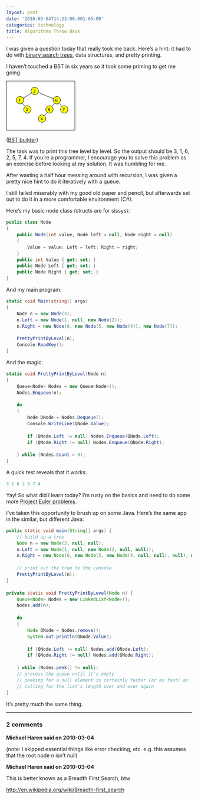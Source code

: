 ```yaml
---
layout: post
date: '2010-03-04T14:23:00.001-05:00'
categories: technology
title: Algorithms Throw Back
---
```


I was given a question today that really took me back. Here’s a hint: it had to do with [binary search trees](http://en.wikipedia.org/wiki/Binary_search_tree), data structures, and pretty printing.

I haven’t touched a BST in six years so it took some priming to get me going.  

![](/assets/2010/bst.png)

([BST builder](http://people.ksp.sk/~kuko/bak/index.html))

The task was to print this tree level by level. So the output should be 3, 1, 6, 2, 5, 7, 4. If you’re a programmer, I encourage you to solve this problem as an exercise before looking at my solution. It was humbling for me.

After wasting a half hour messing around with recursion, I was given a pretty nice hint to do it iteratively with a queue. 

I still failed miserably with my good old paper and pencil, but afterwards set out to do it in a more comfortable environment (C#).

Here’s my basic node class (structs are for sissys):  

```cs
public class Node
{
    public Node(int value, Node left = null, Node right = null)
    {
        Value = value; Left = left; Right = right;
    }
    public int Value { get; set; }
    public Node Left { get; set; }
    public Node Right { get; set; }
}
```
 
And my main program:

```cs
static void Main(string[] args)
{
    Node n = new Node(3);
    n.Left = new Node(1, null, new Node(2));
    n.Right = new Node(6, new Node(5, new Node(4)), new Node(7));

    PrettyPrintByLevel(n);
    Console.ReadKey();
}
```

And the magic:

```cs
static void PrettyPrintByLevel(Node n)
{
    Queue<Node> Nodes = new Queue<Node>();
    Nodes.Enqueue(n);

    do
    {
        Node QNode = Nodes.Dequeue();
        Console.WriteLine(QNode.Value);

        if (QNode.Left != null) Nodes.Enqueue(QNode.Left);
        if (QNode.Right != null) Nodes.Enqueue(QNode.Right);

    } while (Nodes.Count > 0);
}
```
 
A quick test reveals that it works:

```cs
3 1 6 2 5 7 4
```

Yay! So what did I learn today? I’m rusty on the basics and need to do some more [Project Euler problems](http://projecteuler.net/). 

I’ve taken this opportunity to brush up on some Java. Here’s the same app in the similar, but different Java:

```java
public static void main(String[] args) {
    // build up a tree
    Node n = new Node(3, null, null);
    n.Left = new Node(1, null, new Node(2, null, null));
    n.Right = new Node(6, new Node(5, new Node(4, null, null), null), new Node(7, null, null));

    // print out the tree to the console
    PrettyPrintByLevel(n);
}

private static void PrettyPrintByLevel(Node n) {
    Queue<Node> Nodes = new LinkedList<Node>();
    Nodes.add(n);

    do
    {
        Node QNode = Nodes.remove();
        System.out.println(QNode.Value);

        if (QNode.Left != null) Nodes.add(QNode.Left);
        if (QNode.Right != null) Nodes.add(QNode.Right);

    } while (Nodes.peek() != null);        
    // process the queue until it's empty
    // peeking for a null element is certainly faster (or as fast) as
    // calling for the list's length over and over again
}
```
 
It’s pretty much the same thing.

---

### 2 comments

**Michael Haren said on 2010-03-04**

(note: I skipped essential things like error checking, etc. e.g. this assumes that the root node n isn’t null)

**Michael Haren said on 2010-03-04**

This is better known as a Breadth First Search, btw 

http://en.wikipedia.org/wiki/Breadth-first_search

